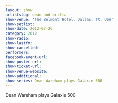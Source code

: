 ```yaml
---
layout: show
artistslug: dean-and-britta
show-venue: 'The Belmont Hotel, Dallas, TX, USA'
show-setlist: 
show-date: 2012-07-26
category: 2012
show-radio: 
show-lastfm: 
show-cancelled: 
performers: 
facebook-event-url: 
show-poster-url: 
show-ticket-url: 
show-venue-website: 
show-additional:
show-series: Dean Wareham plays Galaxie 500
---
```


Dean Wareham plays Galaxie 500